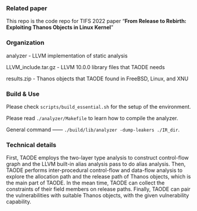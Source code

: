 ### Related paper

This repo is the code repo for TIFS 2022 paper “**From Release to Rebirth: Exploiting Thanos Objects in Linux Kernel**”

### Organization

analyzer - LLVM implementation of static analysis

LLVM_include.tar.gz - LLVM 10.0.0 library files that TAODE needs

results.zip - Thanos objects that TAODE found in FreeBSD, Linux, and XNU

### Build & Use

Please check `scripts/build_essential.sh` for the setup of the environment.

Please read `./analyzer/Makefile` to learn how to compile the analyzer.

General command —— `./build/lib/analyzer -dump-leakers ./IR_dir`.

### Technical details

First, TAODE employs the two-layer type analysis to construct control-flow graph and the LLVM built-in alias analysis pass to do alias analysis. Then, TAODE performs inter-procedural control-flow and data-flow analysis to explore the allocation path and the release path of Thanos objects, which is the main part of TAODE. In the mean time, TAODE can collect the constraints of their field members on release paths. Finally, TAODE can pair the vulnerabilities with suitable Thanos objects, with the given vulnerability capability.

